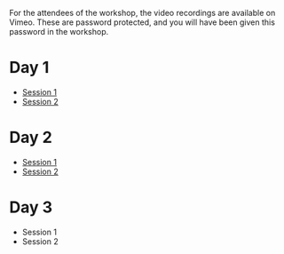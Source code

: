 For the attendees of the workshop, the video recordings are available on Vimeo.
These are password protected, and you will have been given this password in the workshop.

# Day 1

* [Session 1](https://vimeo.com/667425965)
* [Session 2](https://vimeo.com/667497581)

# Day 2

* [Session 1](https://vimeo.com/667935691)
* [Session 2](https://vimeo.com/667996915)

# Day 3

* Session 1
* Session 2
